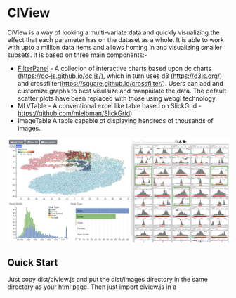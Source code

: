 # CIView

CiView is a way of looking a multi-variate data and quickly visualizing the effect that each parameter has on the dataset as a whole. It is able to work with upto a million data items and allows homing in and visualizing smaller subsets. It is based on three main components:-
* [FilterPanel](https://github.com/Hughes-Genome-Group/CIView/wiki/Filter-Panel) - A collecion of interactive charts based upon dc charts (https://dc-js.github.io/dc.js/), which in turn uses d3 (https://d3js.org/) and crossfilter(https://square.github.io/crossfilter/). Users can add and customize graphs to best visulaize and manpiulate the data. The default scatter plots have been replaced with those using webgl technology. 
* MLVTable - A conventional excel like table based on SlickGrid - https://github.com/mleibman/SlickGrid) 
* ImageTable A table capable of displaying hendreds of thousands of images.

![Screen Shot](ciview.png)

## Quick Start

Just copy dist/ciview.js and put the  dist/images directory in the same directory as your html page. Then just import ciview.js in
a <script> tag - see [example1](examples/example1.html). Older browsers may also require polyfills.


## Building from Source
The source files are bundled together, minified and converted to legacy javascript using [webpack](https://webpack.js.org/). 
For a standard build cd to the base directory and use the following command (assuming you have webpack installed)
```
webpack --config ciview_config.js
```
The [index file](src/indexes/mlv_panel_index.js) specified in the config simply imports the required css files and javascript modules 
and exposes certain modules by attaching them to the window object.

## Documentation
Documentation can be found on the [wiki](https://github.com/Hughes-Genome-Group/CIView/wiki) and examples along wih source code [here](https://martinsergeant.github.io/ciview_examples.html).

